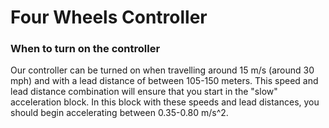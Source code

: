 # Four Wheels Controller

### When to turn on the controller
Our controller can be turned on when travelling around 15 m/s (around 30 mph) and with a lead distance of between 105-150 meters. This speed and lead distance combination will ensure that you start in the "slow" acceleration block. In this block with these speeds and lead distances, you should begin accelerating between 0.35-0.80 m/s^2. 
